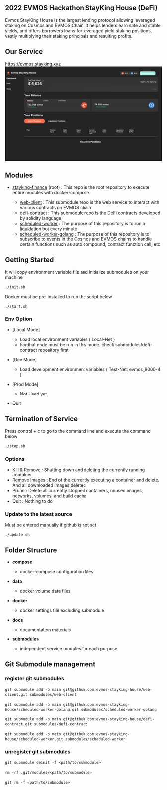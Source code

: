 ## 2022 EVMOS Hackathon StayKing House (DeFi)


Evmos StayKing House is the largest lending protocol allowing leveraged staking on Cosmos and EVMOS Chain.
It helps lenders earn safe and stable yields, and offers borrowers loans for leveraged yield staking positions, vastly multiplying their staking principals and resulting profits.



## Our Service

  https://evmos.stayking.xyz
![img.png](img.png)


## Modules

  - [stayking-finance](https://github.com/evmos-stayking-house/stayking-finance) (root) : This repo is the root repository to execute entire modules with docker-compose

    - [web-client](https://github.com/evmos-stayking-house/web-client) : This submodule repo is the web service to interact with various contracts on EVMOS chain 
    - [defi-contract](https://docs.docker.com/desktop/mac/install/) : This submodule repo is the DeFi contracts developed by solidity language
    - [scheduled-worker]() : The purpose of this repository is to run a liquidation bot every minute
    - [scheduled-worker-golang]() : The purpose of this repository is to subscribe to events in the Cosmos and EVMOS chains to handle certain functions such as auto compound, contract function call, etc


## Getting Started

It will copy environment variable file and initialize submodules on your machine

```sh
./init.sh
```

Docker must be pre-installed to run the script below

```sh
./start.sh
```

### Env Option
- [Local Mode]
    - Load local environment variables ( Local-Net )
    - hardhat node must be run in this mode. check submodules/defi-contract repository first
- [Dev Mode]
    - Load development environment variables ( Test-Net: evmos_9000-4 )
- [Prod Mode]
    - Not Used yet
      
- Quit

## Termination of Service

Press control + c to go to the command line and execute the command below 

```sh
./stop.sh
```

### Options

- Kill & Remove : Shutting down and deleting the currently running container
- Remove Images : End of the currently executing a container and delete. And all downloaded images deleted
- Prune : Delete all currently stopped containers, unused images, networks, volumes, and build cache
- Quit : Nothing to do

### Update to the latest source
Must be entered manually if github is not set
```sh
./update.sh
```

## Folder Structure

 - **compose**
   - docker-compose configuration files

 - **data**
   - docker volume data files

 - **docker**
   - docker settings file excluding submodule

 - **docs**
   - documentation materials

 - **submodules**
    - independent service modules for each purpose

## Git Submodule management

### register git submodules

```
git submodule add -b main git@github.com:evmos-stayking-house/web-client.git submodules/web-client

git submodule add -b main git@github.com:evmos-stayking-house/scheduled-worker-golang.git submodules/scheduled-worker-golang

git submodule add -b main git@github.com:evmos-stayking-house/defi-contract.git submodules/defi-contract

git submodule add -b main git@github.com:evmos-stayking-house/scheduled-worker.git submodules/scheduled-worker
```

### unregister git submodules

```
git submodule deinit -f <path/to/submodule>

rm -rf .git/modules/<path/to/submodule>

git rm -f <path/to/submodule>
```
